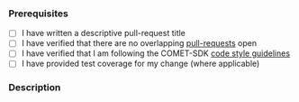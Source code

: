 ### Prerequisites

- [ ] I have written a descriptive pull-request title
- [ ] I have verified that there are no overlapping [pull-requests](https://github.com/RHEAGROUP/COMET-SDK-Community-Edition/pulls) open
- [ ] I have verified that I am following the COMET-SDK [code style guidelines](https://raw.githubusercontent.com/RHEAGROUP/COMET-SDK-Community-Edition/master/.github/CONTRIBUTING.md)
- [ ] I have provided test coverage for my change (where applicable)

### Description
<!-- A description of the changes proposed in the pull-request -->

<!-- Thanks for contributing to COMET-SDK! -->
